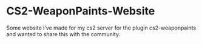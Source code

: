 # CS2-WeaponPaints-Website
Some website i've made for my cs2 server for the plugin cs2-weaponpaints and wanted to share this with the community.
